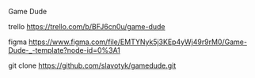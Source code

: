 Game Dude

trello
https://trello.com/b/BFJ6cn0u/game-dude

figma
https://www.figma.com/file/EMTYNyk5j3KEp4yWj49r9rM0/Game-Dude-_-template?node-id=0%3A1

git clone https://github.com/slavotyk/gamedude.git
